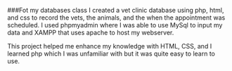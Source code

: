 ###Fot my databases class I created a vet clinic database using php, html, and css to record the vets, the animals, 
and the when the appointment was scheduled. I used phpmyadmin where I was able to use MySql to input my data and XAMPP
that uses apache to host my webserver. 



This project helped me enhance my knowledge with HTML, CSS, and I learned php which I was unfamiliar with but it was quite easy to learn to use. 
